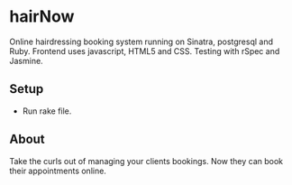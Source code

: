 # hairNow
Online hairdressing booking system running on Sinatra, postgresql and Ruby. Frontend uses javascript, HTML5 and CSS. Testing with rSpec and Jasmine.

Setup
----------
* Run rake file.

About
------
Take the curls out of managing your clients bookings. Now they can book their appointments online.


